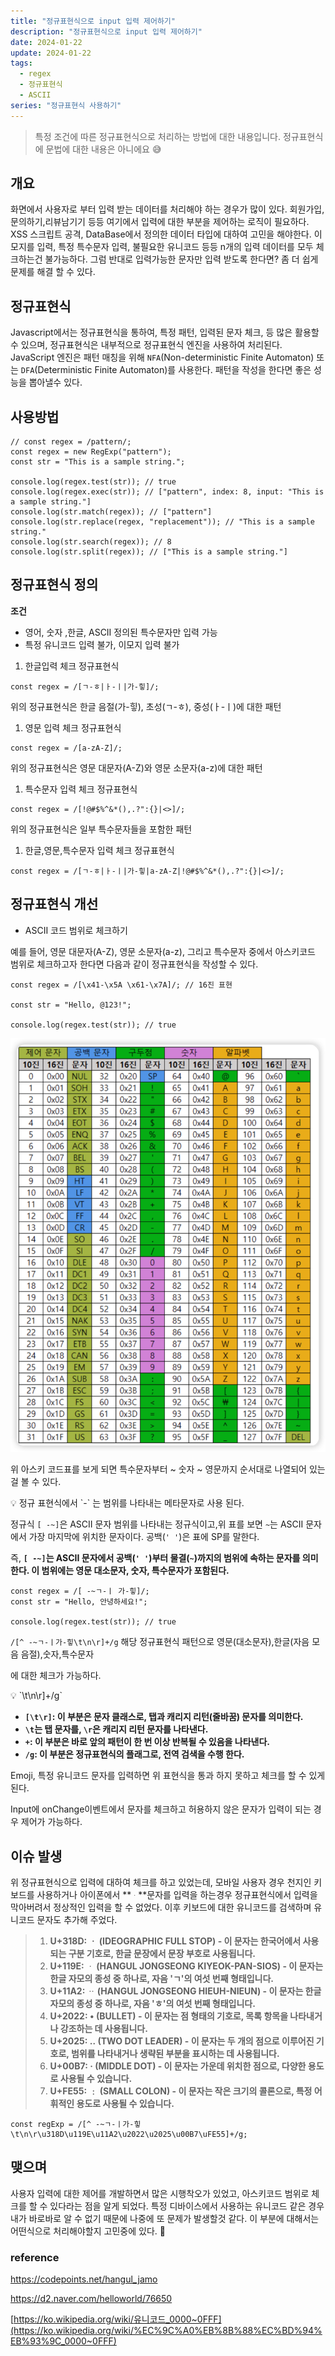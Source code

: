 ```yaml
---
title: "정규표현식으로 input 입력 제어하기"
description: "정규표현식으로 input 입력 제어하기"
date: 2024-01-22
update: 2024-01-22
tags:
  - regex
  - 정규표현식
  - ASCII
series: "정규표현식 사용하기"
---
```


> 특정 조건에 따른 정규표현식으로 처리하는 방법에 대한 내용입니다. 정규표현식에 문법에 대한 내용은 아니에요 😅
>

## 개요

화면에서 사용자로 부터 입력 받는 데이터를 처리해야 하는 경우가 많이 있다. 회원가입,문의하기,리뷰남기기 등등 여기에서 입력에 대한 부분을 제어하는 로직이 필요하다. XSS 스크립트 공격, DataBase에서 정의한 데이터 타입에 대하여 고민을 해야한다. 이모지를 입력, 특정 특수문자 입력, 불필요한 유니코드 등등 n개의 입력 데이터를 모두 체크하는건 불가능하다. 그럼 반대로 입력가능한 문자만 입력 받도록 한다면? 좀 더 쉽게 문제를 해결 할 수 있다.

## 정규표현식

Javascript에서는 정규표현식을 통하여, 특정 패턴, 입력된 문자 체크, 등 많은 활용할 수 있으며, 정규표현식은 내부적으로 정규표현식 엔진을 사용하여 처리된다. JavaScript 엔진은 패턴 매칭을 위해 `NFA`(Non-deterministic Finite Automaton) 또는 `DFA`(Deterministic Finite Automaton)를 사용한다. 패턴을 작성을 한다면 좋은 성능을 뽑아낼수 있다.

## 사용방법

```tsx
// const regex = /pattern/;
const regex = new RegExp("pattern");
const str = "This is a sample string.";

console.log(regex.test(str)); // true
console.log(regex.exec(str)); // ["pattern", index: 8, input: "This is a sample string."]
console.log(str.match(regex)); // ["pattern"]
console.log(str.replace(regex, "replacement")); // "This is a sample string."
console.log(str.search(regex)); // 8
console.log(str.split(regex)); // ["This is a sample string."]
```

## 정규표현식 정의

**조건**

- 영어, 숫자 ,한글, ASCII 정의된 특수문자만 입력 가능
- 특정 유니코드 입력 불가, 이모지 입력 불가

1. 한글입력 체크 정규표현식

```tsx
const regex = /[ㄱ-ㅎ|ㅏ-ㅣ|가-힣]/;
```

위의 정규표현식은 한글 음절(가-힣), 초성(ㄱ-ㅎ), 중성(ㅏ-ㅣ)에 대한 패턴

1. 영문 입력 체크 정규표현식

```tsx
const regex = /[a-zA-Z]/;
```

위의 정규표현식은 영문 대문자(A-Z)와 영문 소문자(a-z)에 대한 패턴

1. 특수문자 입력 체크 정규표현식

```tsx
const regex = /[!@#$%^&*(),.?":{}|<>]/;
```

위의 정규표현식은 일부 특수문자들을 포함한 패턴

1. 한글,영문,특수문자 입력 체크 정규표현식

```tsx
const regex = /[ㄱ-ㅎ|ㅏ-ㅣ|가-힣|a-zA-Z|!@#$%^&*(),.?":{}|<>]/;
```

## 정규표현식 개선

- ASCII 코드 범위로 체크하기

예를 들어, 영문 대문자(A-Z), 영문 소문자(a-z), 그리고 특수문자 중에서 아스키코드 범위로 체크하고자 한다면 다음과 같이 정규표현식을 작성할 수 있다.

```tsx
const regex = /[\x41-\x5A \x61-\x7A]/; // 16진 표현

const str = "Hello, @123!";

console.log(regex.test(str)); // true
```

![코드 표](img.png)

위 아스키 코드표를 보게 되면 특수문자부터 ~ 숫자 ~ 영문까지 순서대로 나열되어 있는 걸 볼 수 있다.

<aside>
💡  정규 표현식에서 `-` 는 범위를 나타내는 메타문자로 사용 된다.

</aside>

정규식 `[ -~]`은 ASCII 문자 범위를 나타내는 정규식이고,위 표를 보면 `~`는 ASCII 문자에서 가장 마지막에 위치한 문자이다. 공백(`' '`)은 표에 SP를 말한다.

즉, **`[ -~]`는 ASCII 문자에서 공백(`' '`)부터 물결(`~`)까지의 범위에 속하는 문자를 의미한다. 이 범위에는 영문 대소문자, 숫자, 특수문자가 포함된다.**

```tsx
const regex = /[ -~ㄱ-ㅣ 가-힣]/;
const str = "Hello, 안녕하세요!";

console.log(regex.test(str)); // true
```

`/[^ -~ㄱ-ㅣ가-힣\t\n\r]+/g` 해당 정규표현식 패턴으로 영문(대소문자),한글(자음 모음 음절),숫자,특수문자

에 대한 체크가 가능하다.

<aside>
💡 `\t\n\r]+/g`

- **`[\t\r]`: 이 부분은 문자 클래스로, 탭과 캐리지 리턴(줄바꿈) 문자를 의미한다.**
- **`\t`는 탭 문자를, `\r`은 캐리지 리턴 문자를 나타낸다.**
- **`+`: 이 부분은 바로 앞의 패턴이 한 번 이상 반복될 수 있음을 나타낸다.**
- **`/g`: 이 부분은 정규표현식의 플래그로, 전역 검색을 수행 한다.**
</aside>

Emoji, 특정 유니코드 문자를 입력하면 위 표현식을 통과 하지 못하고 체크를 할 수 있게 된다.

Input에 onChange이벤트에서 문자를 체크하고 허용하지 않은 문자가 입력이 되는 경우 제어가 가능하다.

## 이슈 발생

위 정규표현식으로 입력에 대하여 체크를 하고 있었는데, 모바일 사용자 경우 천지인 키보드를 사용하거나 아이폰에서 **`ᆞ`**문자를 입력을 하는경우 정규표현식에서 입력을 막아버려서 정상적인 입력을 할 수 없었다. 이후 키보드에 대한 유니코드를 검색하며 유니코드 문자도 추가해 주었다.

>
>
> 1. **U+318D: ㆍ (IDEOGRAPHIC FULL STOP) - 이 문자는 한국어에서 사용되는 구분 기호로, 한글 문장에서 문장 부호로 사용됩니다.**
> 2. **U+119E: ᆞ (HANGUL JONGSEONG KIYEOK-PAN-SIOS) - 이 문자는 한글 자모의 종성 중 하나로, 자음 'ㄱ'의 여섯 번째 형태입니다.**
> 3. **U+11A2: ᆢ (HANGUL JONGSEONG HIEUH-NIEUN) - 이 문자는 한글 자모의 종성 중 하나로, 자음 'ㅎ'의 여섯 번째 형태입니다.**
> 4. **U+2022: • (BULLET) - 이 문자는 점 형태의 기호로, 목록 항목을 나타내거나 강조하는 데 사용됩니다.**
> 5. **U+2025: ‥ (TWO DOT LEADER) - 이 문자는 두 개의 점으로 이루어진 기호로, 범위를 나타내거나 생략된 부분을 표시하는 데 사용됩니다.**
> 6. **U+00B7: · (MIDDLE DOT) - 이 문자는 가운데 위치한 점으로, 다양한 용도로 사용될 수 있습니다.**
> 7. **U+FE55: ﹕ (SMALL COLON) - 이 문자는 작은 크기의 콜론으로, 특정 어휘적인 용도로 사용될 수 있습니다.**

```tsx
const regExp = /[^ -~ㄱ-ㅣ가-힣\t\n\r\u318D\u119E\u11A2\u2022\u2025\u00B7\uFE55]+/g;
```

## 맺으며

사용자 입력에 대한 제어를 개발하면서 많은 시행착오가 있었고, 아스키코드 범위로 체크를 할 수 있다라는 점을 알게 되었다. 특정 디바이스에서 사용하는 유니코드 같은 경우 내가 바로바로 알 수 없기 때문에 나중에 또 문제가 발생할것 같다. 이 부분에 대해서는 어떤식으로 처리해야할지 고민중에 있다. 🥲 

### reference

https://codepoints.net/hangul_jamo

https://d2.naver.com/helloworld/76650

[https://ko.wikipedia.org/wiki/유니코드_0000~0FFF](https://ko.wikipedia.org/wiki/%EC%9C%A0%EB%8B%88%EC%BD%94%EB%93%9C_0000~0FFF)
